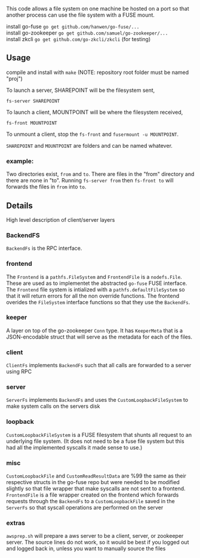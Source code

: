 This code allows a file system on one machine be hosted on a port so that another process can use the file system with a FUSE mount. 

install go-fuse `go get github.com/hanwen/go-fuse/...`  
install go-zookeeper `go get github.com/samuel/go-zookeeper/...`  
install zkcli `go get github.com/go-zkcli/zkcli` (for testing)

## Usage
compile and install with `make` (NOTE: repository root folder must be named "proj")

To launch a server, SHAREPOINT will be the filesystem sent,
```
fs-server SHAREPOINT
```

To launch a client, MOUNTPOINT will be where the filesystem received,
```
fs-front MOUNTPOINT
```
To unmount a client, stop the `fs-front` and `fusermount -u MOUNTPOINT`.

`SHAREPOINT` and `MOUNTPOINT` are folders and can be named whatever.

### example:
Two directories exist, `from` and `to`. There are files in the "from" directory and there are none in "to". Running `fs-server from` then `fs-front to` will forwards the files in `from` into `to`. 

## Details 
High level description of client/server layers

### BackendFS
`BackendFs` is the RPC interface.

### frontend
The `Frontend` is a `pathfs.FileSystem` and `FrontendFile` is a `nodefs.File`. These are used as to implementet the abstracted `go-fuse` FUSE interface. The `Frontend` file system is intialized with a `pathfs.defaultFileSystem` so that it will return errors for all the non override functions. The frontend overides the `FileSystem` interface functions so that they use the `BackendFs`. 

### keeper
A layer on top of the go-zookeeper `Conn` type. It has `KeeperMeta` that is a JSON-encodable struct that will serve as the metadata for each of the files.

### client
`ClientFs` implements `BackendFs` such that all calls are forwarded to a server using RPC

### server
`ServerFs` implements `BackendFs` and uses the `CustomLoopbackFileSystem` to make system calls on the servers disk

### loopback
`CustomLoopbackFileSystem` is a FUSE filesystem that shunts all request to an underlying file system. (It does not need to be a fuse file system but this had all the implemented syscalls it made sense to use.)

### misc
`CustomLoopbackFile` and `CustomReadResultData` are %99 the same as their respective structs in the go-fuse repo but were needed to be modified slightly so that file wrapper that make syscalls are not sent to a frontend. `FrontendFile` is a file wrapper created on the frontend which forwards requests through the `BackendFs` to a `CustomLoopbackFile` saved in the `ServerFs` so that syscall operations are performed on the server 

### extras
`awsprep.sh` will prepare a aws server to be a client, server, or zookeeper server. The source lines do not work, so it would be best if you logged out and logged back in, unless you want to manually source the files
